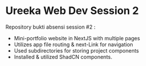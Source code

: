 # Ureeka Web Dev Session 2
Repository bukti absensi session #2 :
- Mini-portfolio website in NextJS with multiple pages
- Utilizes app file routing & next-Link for navigation
- Used subdirectories for storing project components
- Installed & utilized ShadCN components.
